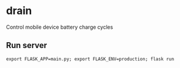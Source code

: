 # drain
Control mobile device battery charge cycles

## Run server
```
export FLASK_APP=main.py; export FLASK_ENV=production; flask run
```